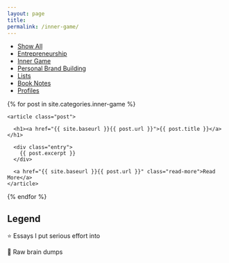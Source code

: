 ```yaml
---
layout: page
title: 
permalink: /inner-game/
---
```


<div class="posts">



<div class="cat-nav">
  <ul>
    <li>
      <a  href="/essays">Show All</a>
    </li>
    <li>
    <a  href="/entrepreneurship" class="btn-nav">Entrepreneurship</a>
          </li>
    <li>
      <a class="is-active" href="/inner-game" >Inner Game</a>
    </li>
    <li>
      <a href="/personal-brand-building" class="btn-nav">Personal Brand Building</a>
    </li>
     <li>
    <a href="/lists" class="btn-nav">Lists</a>
          </li>
    <li>
      <a href="/notes" class="btn-nav">Book Notes</a>
    </li>
    <li>
      <a href="/profiles" class="btn-nav">Profiles</a>
    </li>
  </ul>
</div>

  

  {% for post in site.categories.inner-game %}
  <!-- {% unless post.categories contains "notes" or post.categories contains "lists"%} -->
    <article class="post">

      <h1><a href="{{ site.baseurl }}{{ post.url }}">{{ post.title }}</a></h1>

      <div class="entry">
        {{ post.excerpt }}
      </div>

      <a href="{{ site.baseurl }}{{ post.url }}" class="read-more">Read More</a>
    </article>
  <!-- {% endunless %} -->
  {% endfor %}

  <article class="post">
  <h1>Legend</h1>
    <p>⭐️ Essays I put serious effort into</p>
    <p>🧠 Raw brain dumps</p>
  </article>
</div>